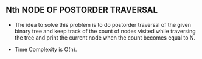 ## Nth NODE OF POSTORDER TRAVERSAL

- The idea to solve this problem is to do postorder traversal of the given binary tree and keep track of the count of nodes visited while traversing the tree and print the current node when the count becomes equal to N.

- Time Complexity is O(n).